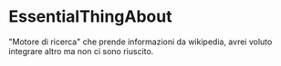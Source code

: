 # EssentialThingAbout
"Motore di ricerca" che prende informazioni da wikipedia, avrei voluto integrare altro ma non ci sono riuscito.
